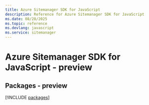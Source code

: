```yaml
---
title: Azure Sitemanager SDK for JavaScript
description: Reference for Azure Sitemanager SDK for JavaScript
ms.date: 08/28/2025
ms.topic: reference
ms.devlang: javascript
ms.service: sitemanager
---
```

# Azure Sitemanager SDK for JavaScript - preview
## Packages - preview
[!INCLUDE [packages](sitemanager-index.md)]